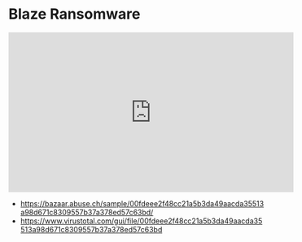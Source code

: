 # Blaze Ransomware

<iframe width="560" height="315" src="https://www.youtube.com/embed/ExRFDP8s9qA" title="YouTube video player" frameborder="0" allow="accelerometer; autoplay; clipboard-write; encrypted-media; gyroscope; picture-in-picture" allowfullscreen></iframe>

* https://bazaar.abuse.ch/sample/00fdeee2f48cc21a5b3da49aacda35513a98d671c8309557b37a378ed57c63bd/
* https://www.virustotal.com/gui/file/00fdeee2f48cc21a5b3da49aacda35513a98d671c8309557b37a378ed57c63bd

